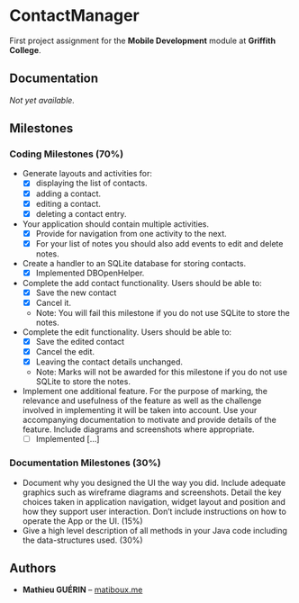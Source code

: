 # ContactManager

First project assignment for the **Mobile Development** module at **Griffith College**.


## Documentation

_Not yet available._


## Milestones

### Coding Milestones (70%)

- Generate layouts and activities for:
  - [x] displaying the list of contacts.
  - [x] adding a contact.
  - [x] editing a contact.
  - [x] deleting a contact entry.
- Your application should contain multiple activities.
  - [x] Provide for navigation from one activity to the next.
  - [x] For your list of notes you should also add events to edit and delete notes.
- Create a handler to an SQLite database for storing contacts.
  - [x] Implemented DBOpenHelper.
- Complete the add contact functionality. Users should be able to:
  - [x] Save the new contact
  - [x] Cancel it.
  - Note: You will fail this milestone if you do not use SQLite to store the notes.
- Complete the edit functionality. Users should be able to:
  - [x] Save the edited contact
  - [x] Cancel the edit.
  - [x] Leaving the contact details unchanged.
  - Note: Marks will not be awarded for this milestone if you do not use SQLite to store the notes.
- Implement one additional feature. For the purpose of marking, the relevance and usefulness of
  the feature as well as the challenge involved in implementing it will be taken into account. Use your
  accompanying documentation to motivate and provide details of the feature. Include diagrams and
  screenshots where appropriate.
  - [ ] Implemented [...]

### Documentation Milestones (30%)

- Document why you designed the UI the way you did. Include adequate graphics such as
  wireframe diagrams and screenshots. Detail the key choices taken in application navigation, widget
  layout and position and how they support user interaction. Don’t include instructions on how to
  operate the App or the UI. (15%)
- Give a high level description of all methods in your Java code including the data-structures used. (30%)


## Authors

- **Mathieu GUÉRIN** – [matiboux.me](https://matiboux.me/)
